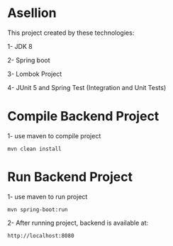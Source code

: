 # Asellion

This project created by these technologies:

1- JDK 8 

2- Spring boot 

3- Lombok Project

4- JUnit 5 and Spring Test (Integration and Unit Tests)


# Compile Backend Project

1- use maven to compile project

```
mvn clean install
```

# Run Backend Project
1- use maven to run project
```
mvn spring-boot:run
```

2- After running project, backend is available at:
 ```
http://localhost:8080
 ```

